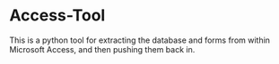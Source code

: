 # Access-Tool

This is a python tool for extracting the database and forms from within Microsoft Access, and then pushing them back in.